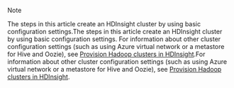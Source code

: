 
> [!NOTE]
> <span data-ttu-id="c232f-101">The steps in this article create an HDInsight cluster by using basic configuration settings.</span><span class="sxs-lookup"><span data-stu-id="c232f-101">The steps in this article create an HDInsight cluster by using basic configuration settings.</span></span> <span data-ttu-id="c232f-102">For information about other cluster configuration settings (such as using Azure virtual network or a metastore for Hive and Oozie), see [Provision Hadoop clusters in HDInsight](../articles/hdinsight/hdinsight-provision-clusters.md).</span><span class="sxs-lookup"><span data-stu-id="c232f-102">For information about other cluster configuration settings (such as using Azure virtual network or a metastore for Hive and Oozie), see [Provision Hadoop clusters in HDInsight](../articles/hdinsight/hdinsight-provision-clusters.md).</span></span>
> 
> 

